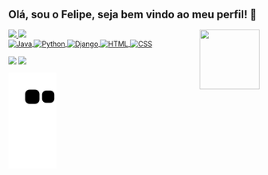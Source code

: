 <h2>Olá, sou o Felipe, seja bem vindo ao meu perfil! 👋</h2>

<img align="right" width='120px' height='120px' src="https://media-exp1.licdn.com/dms/image/C4E22AQHtcczbI9y-mA/feedshare-shrink_2048_1536/0/1646393961620?e=1649894400&v=beta&t=iZMVc5YjQ4nZXa__p5bbZ5VusgUyWXvhcm1tnzU6uEk">

  <a href="https://github.com/FPNBR">
  <img height="180em" src="https://github-readme-stats.vercel.app/api?username=FPNBR&show_icons=true&theme=midnight-purple&include_all_commits=true&count_private=true"/>
  <img height="180em" src="https://github-readme-stats.vercel.app/api/top-langs/?username=fpnbr&layout=compact&langs_count=7&theme=midnight-purple"/>
  
<br>
  
<div style="display: inline_block">
  <img align="center" alt="Java" height="50" width="50" src="https://cdn.jsdelivr.net/gh/devicons/devicon/icons/java/java-original-wordmark.svg"/>
  <img align="center" alt="Python" height="50" width="50" src="https://cdn.jsdelivr.net/gh/devicons/devicon/icons/python/python-original-wordmark.svg"/>
  <img align="center" alt="Django" height="45" width="50" src="https://cdn.jsdelivr.net/gh/devicons/devicon/icons/django/django-plain.svg"/>
  <img align="center" alt="HTML" height="35" width="40" src="https://cdn.jsdelivr.net/gh/devicons/devicon/icons/html5/html5-original.svg">
  <img align="center" alt="CSS" height="35" width="40" src="https://cdn.jsdelivr.net/gh/devicons/devicon/icons/css3/css3-original.svg">
</div>
  
<br>
  
<div> 
  <a href = "mailto:felipepny@gmail.com"><img src="https://img.shields.io/badge/-Gmail-%23333?style=for-the-badge&logo=gmail&logoColor=white" target="_blank"></a>
  <a href="https://www.linkedin.com/in/fpnbr/" target="_blank"><img src="https://img.shields.io/badge/-LinkedIn-%230077B5?style=for-the-badge&logo=linkedin&logoColor=white" target="_blank"></a> 
 
![Snake animation](https://github.com/FPNBR/FPNBR/blob/output/github-contribution-grid-snake.svg)
 
</div>
